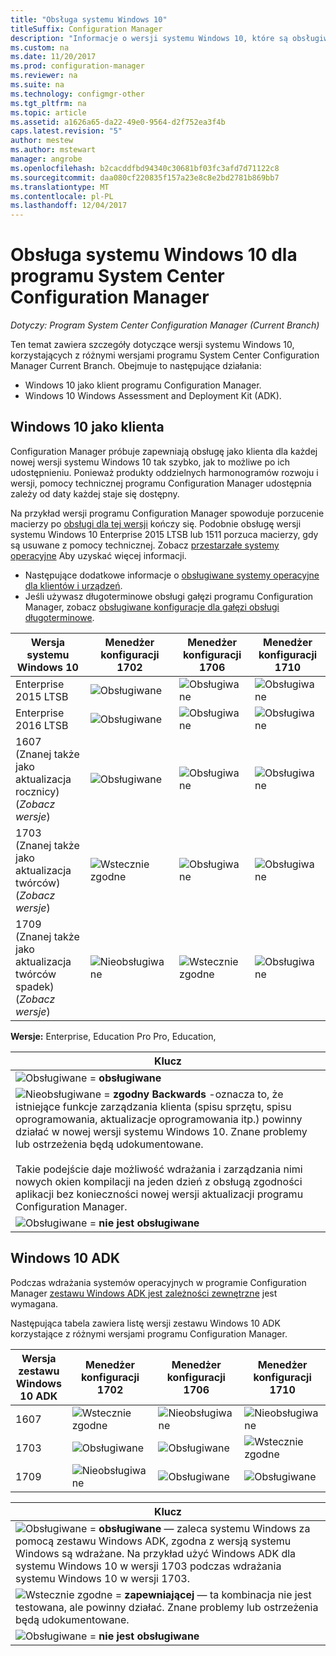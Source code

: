 ```yaml
---
title: "Obsługa systemu Windows 10"
titleSuffix: Configuration Manager
description: "Informacje o wersji systemu Windows 10, które są obsługiwane jako klienci i dla wdrożenia systemu operacyjnego w programie System Center Configuration Manager."
ms.custom: na
ms.date: 11/20/2017
ms.prod: configuration-manager
ms.reviewer: na
ms.suite: na
ms.technology: configmgr-other
ms.tgt_pltfrm: na
ms.topic: article
ms.assetid: a1626a65-da22-49e0-9564-d2f752ea3f4b
caps.latest.revision: "5"
author: mestew
ms.author: mstewart
manager: angrobe
ms.openlocfilehash: b2cacddfbd94340c30681bf03fc3afd7d71122c8
ms.sourcegitcommit: daa080cf220835f157a23e8c8e2bd2781b869bb7
ms.translationtype: MT
ms.contentlocale: pl-PL
ms.lasthandoff: 12/04/2017
---
```

# <a name="support-for-windows-10-for-system-center-configuration-manager"></a>Obsługa systemu Windows 10 dla programu System Center Configuration Manager  

*Dotyczy: Program System Center Configuration Manager (Current Branch)*


 Ten temat zawiera szczegóły dotyczące wersji systemu Windows 10, korzystających z różnymi wersjami programu System Center Configuration Manager Current Branch. Obejmuje to następujące działania:
 -  Windows 10 jako klient programu Configuration Manager.
 -  Windows 10 Windows Assessment and Deployment Kit (ADK).

## <a name="windows-10-as-a-client"></a>Windows 10 jako klienta
Configuration Manager próbuje zapewniają obsługę jako klienta dla każdej nowej wersji systemu Windows 10 tak szybko, jak to możliwe po ich udostępnieniu. Ponieważ produkty oddzielnych harmonogramów rozwoju i wersji, pomocy technicznej programu Configuration Manager udostępnia zależy od daty każdej staje się dostępny.

Na przykład wersji programu Configuration Manager spowoduje porzucenie macierzy po [obsługi dla tej wersji](/sccm/core/servers/manage/current-branch-versions-supported) kończy się. Podobnie obsługę wersji systemu Windows 10 Enterprise 2015 LTSB lub 1511 porzuca macierzy, gdy są usuwane z pomocy technicznej. Zobacz [przestarzałe systemy operacyjne](/sccm/core/plan-design/changes/removed-and-deprecated-features#deprecated-operating-systems) Aby uzyskać więcej informacji.

-   Następujące dodatkowe informacje o [obsługiwane systemy operacyjne dla klientów i urządzeń](/sccm/core/plan-design/configs/supported-operating-systems-for-clients-and-devices).
-   Jeśli używasz długoterminowe obsługi gałęzi programu Configuration Manager, zobacz [obsługiwane konfiguracje dla gałęzi obsługi długoterminowe](/sccm/core/understand/supported-configurations-for-ltsb).

|Wersja systemu Windows 10                    |  Menedżer konfiguracji 1702          |    Menedżer konfiguracji 1706 |Menedżer konfiguracji 1710          |  
|---------------------|-----|-----|-----|
|Enterprise 2015 LTSB                   |![Obsługiwane](media/green_check.png) |![Obsługiwane](media/green_check.png) | ![Obsługiwane](media/green_check.png) |
|Enterprise 2016 LTSB                   |![Obsługiwane](media/green_check.png) |![Obsługiwane](media/green_check.png) | ![Obsługiwane](media/green_check.png) |
|1607   <br />(Znanej także jako aktualizacja rocznicy)<br />(*Zobacz wersje*)   |![Obsługiwane](media/green_check.png) |![Obsługiwane](media/green_check.png)            |![Obsługiwane](media/green_check.png) |
|1703   <br />(Znanej także jako aktualizacja twórców)<br />(*Zobacz wersje*)      |![Wstecznie zgodne](media/blue_compat.png) |![Obsługiwane](media/green_check.png) | ![Obsługiwane](media/green_check.png) |
|1709   <br />(Znanej także jako aktualizacja twórców spadek)<br />(*Zobacz wersje*) |![Nieobsługiwane](media/Red_X.png)   |![Wstecznie zgodne](media/blue_compat.png) | ![Obsługiwane](media/green_check.png) |



**Wersje:** Enterprise, Education Pro Pro, Education,   

|Klucz|
|--|
|![Obsługiwane](media/green_check.png) = **obsługiwane**  |
|![Nieobsługiwane](media/blue_compat.png)  = **zgodny Backwards** -oznacza to, że istniejące funkcje zarządzania klienta (spisu sprzętu, spisu oprogramowania, aktualizacje oprogramowania itp.) powinny działać w nowej wersji systemu Windows 10. Znane problemy lub ostrzeżenia będą udokumentowane. <br><br>Takie podejście daje możliwość wdrażania i zarządzania nimi nowych okien kompilacji na jeden dzień z obsługą zgodności aplikacji bez konieczności nowej wersji aktualizacji programu Configuration Manager. |
|![Obsługiwane](media/Red_X.png) = **nie jest obsługiwane**|


## <a name="windows-10-adk"></a>Windows 10 ADK
Podczas wdrażania systemów operacyjnych w programie Configuration Manager [zestawu Windows ADK jest zależności zewnętrzne](/sccm/osd/plan-design/infrastructure-requirements-for-operating-system-deployment) jest wymagana.

Następująca tabela zawiera listę wersji zestawu Windows 10 ADK korzystające z różnymi wersjami programu Configuration Manager.

|Wersja zestawu Windows 10 ADK  |Menedżer konfiguracji 1702   |Menedżer konfiguracji 1706 |Menedżer konfiguracji 1710 |
|--------------------|-----|-----|-----|
|1607  |![Wstecznie zgodne](media/blue_compat.png) |![Nieobsługiwane](media/Red_X.png)| ![Nieobsługiwane](media/Red_X.png) |
|1703  |![Obsługiwane](media/green_check.png)            |![Obsługiwane](media/green_check.png) | ![Wstecznie zgodne](media/blue_compat.png)|
|1709  |![Nieobsługiwane](media/Red_X.png)              |![Obsługiwane](media/green_check.png) | ![Obsługiwane](media/green_check.png)|

|Klucz|
|--|
|![Obsługiwane](media/green_check.png) = **obsługiwane** — zaleca systemu Windows za pomocą zestawu Windows ADK, zgodna z wersją systemu Windows są wdrażane. Na przykład użyć Windows ADK dla systemu Windows 10 w wersji 1703 podczas wdrażania systemu Windows 10 w wersji 1703.  |
|![Wstecznie zgodne](media/blue_compat.png)  = **zapewniającej** — ta kombinacja nie jest testowana, ale powinny działać. Znane problemy lub ostrzeżenia będą udokumentowane. |
|![Obsługiwane](media/Red_X.png) = **nie jest obsługiwane**|

